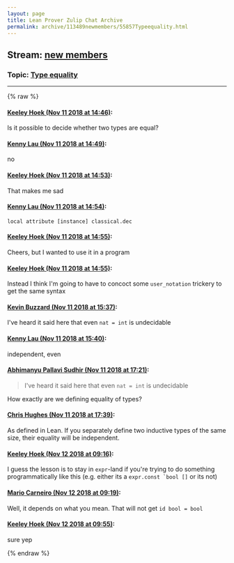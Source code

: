 ```yaml
---
layout: page
title: Lean Prover Zulip Chat Archive 
permalink: archive/113489newmembers/55857Typeequality.html
---
```


## Stream: [new members](index.html)
### Topic: [Type equality](55857Typeequality.html)

---


{% raw %}
#### [ Keeley Hoek (Nov 11 2018 at 14:46)](https://leanprover.zulipchat.com/#narrow/stream/113489-new%20members/topic/Type%20equality/near/147478097):
<p>Is it possible to decide whether two types are equal?</p>

#### [ Kenny Lau (Nov 11 2018 at 14:49)](https://leanprover.zulipchat.com/#narrow/stream/113489-new%20members/topic/Type%20equality/near/147478161):
<p>no</p>

#### [ Keeley Hoek (Nov 11 2018 at 14:53)](https://leanprover.zulipchat.com/#narrow/stream/113489-new%20members/topic/Type%20equality/near/147478266):
<p>That makes me sad</p>

#### [ Kenny Lau (Nov 11 2018 at 14:54)](https://leanprover.zulipchat.com/#narrow/stream/113489-new%20members/topic/Type%20equality/near/147478309):
<p><code>local attribute [instance] classical.dec</code></p>

#### [ Keeley Hoek (Nov 11 2018 at 14:55)](https://leanprover.zulipchat.com/#narrow/stream/113489-new%20members/topic/Type%20equality/near/147478315):
<p>Cheers, but I wanted to use it in a program</p>

#### [ Keeley Hoek (Nov 11 2018 at 14:55)](https://leanprover.zulipchat.com/#narrow/stream/113489-new%20members/topic/Type%20equality/near/147478323):
<p>Instead I think I'm going to have to concoct some <code>user_notation</code> trickery to get the same syntax</p>

#### [ Kevin Buzzard (Nov 11 2018 at 15:37)](https://leanprover.zulipchat.com/#narrow/stream/113489-new%20members/topic/Type%20equality/near/147479490):
<p>I've heard it said here that even <code>nat = int</code> is undecidable</p>

#### [ Kenny Lau (Nov 11 2018 at 15:40)](https://leanprover.zulipchat.com/#narrow/stream/113489-new%20members/topic/Type%20equality/near/147479581):
<p>independent, even</p>

#### [ Abhimanyu Pallavi Sudhir (Nov 11 2018 at 17:21)](https://leanprover.zulipchat.com/#narrow/stream/113489-new%20members/topic/Type%20equality/near/147482478):
<blockquote>
<p>I've heard it said here that even <code>nat = int</code> is undecidable</p>
</blockquote>
<p>How exactly are we defining equality of types?</p>

#### [ Chris Hughes (Nov 11 2018 at 17:39)](https://leanprover.zulipchat.com/#narrow/stream/113489-new%20members/topic/Type%20equality/near/147482996):
<p>As defined in Lean. If you separately define two inductive types of the same size, their equality will be independent.</p>

#### [ Keeley Hoek (Nov 12 2018 at 09:16)](https://leanprover.zulipchat.com/#narrow/stream/113489-new%20members/topic/Type%20equality/near/147511856):
<p>I guess the lesson is to stay in <code>expr</code>-land if you're trying to do something programmatically like this (e.g. either its a <code>expr.const `bool []</code> or its not)</p>

#### [ Mario Carneiro (Nov 12 2018 at 09:19)](https://leanprover.zulipchat.com/#narrow/stream/113489-new%20members/topic/Type%20equality/near/147511939):
<p>Well, it depends on what you mean. That will not get <code>id bool = bool</code></p>

#### [ Keeley Hoek (Nov 12 2018 at 09:55)](https://leanprover.zulipchat.com/#narrow/stream/113489-new%20members/topic/Type%20equality/near/147513299):
<p>sure yep</p>


{% endraw %}
